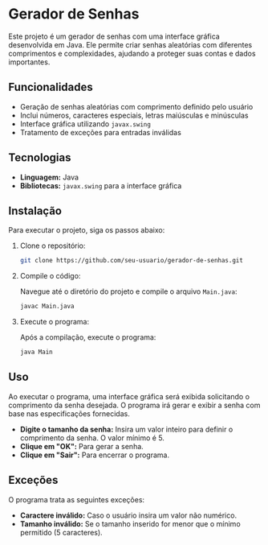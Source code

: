 # Gerador de Senhas

Este projeto é um gerador de senhas com uma interface gráfica desenvolvida em Java. Ele permite criar senhas aleatórias com diferentes comprimentos e complexidades, ajudando a proteger suas contas e dados importantes.

## Funcionalidades

- Geração de senhas aleatórias com comprimento definido pelo usuário
- Inclui números, caracteres especiais, letras maiúsculas e minúsculas
- Interface gráfica utilizando `javax.swing`
- Tratamento de exceções para entradas inválidas

## Tecnologias

- **Linguagem:** Java
- **Bibliotecas:** `javax.swing` para a interface gráfica

## Instalação

Para executar o projeto, siga os passos abaixo:

1. Clone o repositório:

    ```bash
    git clone https://github.com/seu-usuario/gerador-de-senhas.git
    ```

2. Compile o código:

    Navegue até o diretório do projeto e compile o arquivo `Main.java`:

    ```bash
    javac Main.java
    ```

3. Execute o programa:

    Após a compilação, execute o programa:

    ```bash
    java Main
    ```

## Uso

Ao executar o programa, uma interface gráfica será exibida solicitando o comprimento da senha desejada. O programa irá gerar e exibir a senha com base nas especificações fornecidas.

- **Digite o tamanho da senha:** Insira um valor inteiro para definir o comprimento da senha. O valor mínimo é 5.
- **Clique em "OK":** Para gerar a senha.
- **Clique em "Sair":** Para encerrar o programa.

## Exceções

O programa trata as seguintes exceções:

- **Caractere inválido:** Caso o usuário insira um valor não numérico.
- **Tamanho inválido:** Se o tamanho inserido for menor que o mínimo permitido (5 caracteres).
